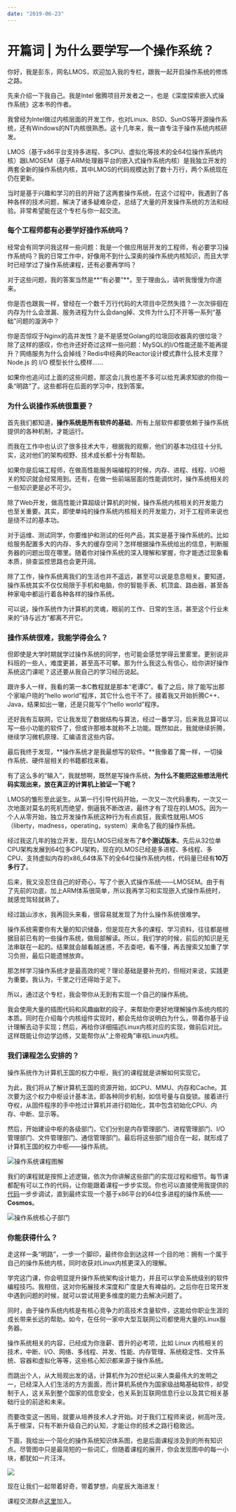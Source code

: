 ```yaml
---
date: "2019-06-23"
---  
```

      
# 开篇词 | 为什么要学写一个操作系统？
你好，我是彭东，网名LMOS，欢迎加入我的专栏，跟我一起开启操作系统的修炼之路。

先来介绍一下我自己。我是Intel 傲腾项目开发者之一，也是《深度探索嵌入式操作系统》这本书的作者。

我曾经为Intel做过内核层面的开发工作，也对Linux、BSD、SunOS等开源操作系统，还有Windows的NT内核很熟悉。这十几年来，我一直专注于操作系统内核研发。

LMOS（基于x86平台支持多进程、多CPU、虚拟化等技术的全64位操作系统内核）跟LMOSEM（基于ARM处理器平台的嵌入式操作系统内核）是我独立开发的两套全新的操作系统内核，其中LMOS的代码规模达到了数十万行，两个系统现在仍在更新。

当时是基于兴趣和学习的目的开始了这两套操作系统，在这个过程中，我遇到了各种各样的技术问题，解决了诸多疑难杂症，总结了大量的开发操作系统的方法和经验。非常希望能在这个专栏与你一起交流。

### 每个工程师都有必要学好操作系统吗？

经常会有同学问我这样一些问题：我是一个做应用层开发的工程师，有必要学习操作系统吗？我的日常工作中，好像用不到什么深奥的操作系统内核知识，而且大学时已经学过了操作系统课程，还有必要再学吗？

对于这些问题，我的答案当然是**“有必要”**。至于理由么，请听我慢慢为你道来。

<!-- [[[read_end]]] -->

你是否也跟我一样，曾经在一个数千万行代码的大项目中茫然失措？一次次徘徊在内存为什么会泄漏、服务进程为什么会dang掉、文件为什么打不开等一系列“基础”问题的漩涡中？

你是否惊叹于Nginx的高并发性？是不是感觉Golang的垃圾回收器真的很垃圾？除了这样的感叹，你也许还好奇过这样一些问题：MySQL的I/O性能还能不能再提升？网络服务为什么会掉线？Redis中经典的Reactor设计模式靠什么技术支撑？Node.js 的 I/O 模型长什么模样……

如果你也追问过上面的这些问题，那这会儿我也差不多可以给充满求知欲的你指一条“明路”了。这些都将在后面的学习中，找到答案。

### 为什么说操作系统很重要？

首先我们都知道，**操作系统是所有软件的基础**，所有上层软件都要依赖于操作系统提供的各种机制，才能运行。

而我在工作中也认识了很多技术大牛，根据我的观察，他们的基本功往往十分扎实，这对他们的架构视野、技术成长都十分有帮助。

如果你是后端工程师，在做高性能服务端编程的时候，内存、进程、线程、I/O相关的知识就会经常用到。还有，在做一些前端层面的性能调优时，操作系统相关的一些知识更是必不可少。

除了Web开发，做高性能计算超级计算机的时候，操作系统内核相关的开发能力也至关重要。其实，即使单纯的操作系统内核相关的开发能力，对于工程师来说也是绕不过的基本功。

对于运维、测试同学，你要维护和测试的任何产品，其实是基于操作系统的。比如给服务配置多大的内存、多大的缓存空间？怎样根据操作系统给出的信息，判断服务器的问题出现在哪里。随着你对操作系统的深入理解和掌握，你才能透过现象看本质，排查监控思路也会更开阔。

除了工作，操作系统离我们的生活也并不遥远，甚至可以说是息息相关。要知道，操作系统其实不仅仅局限于手机和电脑，你的智能手表、机顶盒、路由器，甚至各种家电中都运行着各种各样的操作系统。

可以说，操作系统作为计算机的灵魂，眼前的工作、日常的生活，甚至这个行业未来的“诗与远方”都离不开它。

### 操作系统很难，我能学得会么？

但即使是大学时期就学过操作系统的同学，也可能会感觉学得云里雾里。更别说非科班的一些人，难度更甚，甚至高不可攀。那为什么我这么有信心，给你讲好操作系统这门课呢？这还要从我自己的学习经历说起。

跟许多人一样，我看的第一本C教程就是那本“老谭C”。看了之后，除了能写出那个家喻户晓的“hello world”程序，其它什么也干不了。接着我又开始折腾C++、Java，结果如出一辙，还是只能写个“hello world”程序。

还好我有互联网，它让我发现了数据结构与算法，经过一番学习，后来我总算可以写一些小功能的软件了，但或许那根本就称不上功能。既然如此，我就继续折腾，继续学习微机原理、汇编语言这些内容。

最后我终于发现，**操作系统才是我最想写的软件。**我像着了魔一样，一切操作系统、硬件层相关的书籍都找来看。

有了这么多的“输入”，我就想啊，既然是写操作系统，**为什么不能把这些想法用代码实现出来，放在真正的计算机上验证一下呢？**

LMOS的雏形至此诞生。从第一行引导代码开始，一次又一次代码重构，一次又一次地面对莫名的死机而绝望，倒逼我不断改进，最终才有了现在的LMOS。因为一个人从零开始，独立开发操作系统这种行为有点疯狂，我索性就用LMOS（liberty，madness，operating，system）来命名了我的操作系统。

经过我这几年的独立开发，现在LMOS已经发布了**8个测试版本**。先后从32位单CPU架构发展到64位多CPU架构，现在的LMOS已经是多进程、多线程、多CPU、支持虚拟内存的x86\_64体系下的全64位操作系统内核，代码量已经有**10万多行了**。

后来，我又没忍住自己的好奇心，写了个嵌入式操作系统——LMOSEM。由于有了先前的功底，加上ARM体系很简单，所以我再学习和实现嵌入式操作系统时，就感觉驾轻就熟了。

经过跋山涉水，我再回头来看，很容易就发现了为什么操作系统很难学。

操作系统需要你有大量的知识储备，但是现在大多的课程、学习资料，往往都是根据目前已有的一些操作系统，做局部解读。所以，我们学的时候，前后的知识是无法串联在一起的。结果就会越看越迷惑，不去查吧，看不懂，再去搜索又加重了学习负担，最后只能遗憾放弃。

那怎样学习操作系统才是最高效的呢？理论基础是要补充的，但相对来说，实践更为重要。我认为，千里之行还得始于足下。

所以，通过这个专栏，我会带你从无到有实现一个自己的操作系统。

我会使用大量的插图代码和风趣幽默的段子，来帮助你更好地理解操作系统内核的本质。同时在介绍每个内核组件实现时，都会先给你说明白为什么，带着你基于设计理解去动手实现；然后，再给你详细描述Linux内核对应的实现，做前后对比。这样既能让你边学边练，又能帮你从“上帝视角”审视Linux内核。

### 我们课程怎么安排的？

操作系统作为计算机王国的权力中枢，我们的课程就是讲解如何实现它。

为此，我们将从了解计算机王国的资源开始，如CPU、MMU、内存和Cache。其次要为这个权力中枢设计基本法，即各种同步机制，如信号量与自旋锁。接着进行夺权，从固件程序的手中抢过计算机并进行初始化，其中包含初始化CPU、内存、中断、显示等。

然后，开始建设中枢的各级部门，它们分别是内存管理部门、进程管理部门、I/O管理部门、文件管理部门、通信管理部门。最后将这些部门组合在一起，就形成了计算机王国的权力中枢——操作系统。

![](./httpsstatic001geekbangorgresourceimaged6d9d68f8a262c1582f04377476f9ed9yyd9.jpg "操作系统课程图解")

我们的课程就是按照上述逻辑，依次为你讲解这些部门的实现过程和细节。每节课都配有可以工作的代码，让你能跟着课程一步步实现。你也可以直接使用我提供的[代码](https://gitee.com/lmos/cosmos)一步步调试，直到最终实现一个基于x86平台的64位多进程的操作系统——**Cosmos**。

![](./httpsstatic001geekbangorgresourceimage5fcf5fbeyy963478d11db45da0dd3e8effcf.jpg "操作系统核心子部门")

### 你能获得什么？

走这样一条“明路”，一步一个脚印，最终你会到达这样一个目的地：拥有一个属于自己的操作系统内核，同时收获对Linux内核更深入的理解。

学完这门课，你会明显提升操作系统架构设计能力，并且可以学会系统级别的软件编程技巧。我相信，这对你拓展技术深度和广度是大有裨益的。之后你在日常开发中遇到问题的时候，就可以尝试用更多维度的能力去解决问题了。

同时，由于操作系统内核是有核心竞争力的高技术含量软件，这能给你职业生涯的成长带来长远的帮助。如今，在任何一家中大型互联网公司都使用大量的Linux服务器。

操作系统相关的内容，已经成为你涨薪、晋升的必考项，比如 Linux 内核相关的技术，中断、I/O、网络、多线程、并发、性能、内存管理、系统稳定性、文件系统、容器和虚拟化等等，这些核心知识都来源于操作系统。

而跳出个人，从大局观出发的话，计算机作为20世纪以来人类最伟大的发明之一，已经深入人们生活的方方面面，而计算机系统作为国家级战略基础软件，却受制于人，这关系到整个国家的信息安全，也关系到互联网信息行业以及其它相关基础行业的前途和未来。

而要改变这一困局，就要从培养技术人才开始。对于我们工程师来说，树高叶茂，系于根深，只有不断升级自己的认知，才能让你的技术之路行稳致远。

下面，我给出一个简化的操作系统知识体系图，也是后面课程涉及到的所有知识点。尽管图中只是最简短的一些词汇，但随着课程的展开，你会发现图中的每一小块，都犹如一片汪洋。

![](./httpsstatic001geekbangorgresourceimage2cbd2c6abcd035e5c83cdd7d356eca26b9bd.jpg)

现在让我们一起带着好奇，带着梦想，向星辰大海进发！

课程交流群点[这里](https://jinshuju.net/f/I4XbfK)加入。